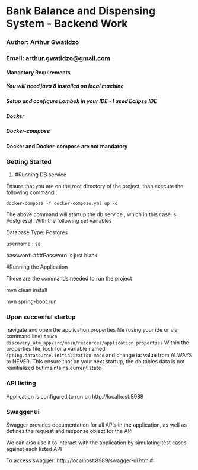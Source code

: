 #  Bank Balance and Dispensing System - Backend Work

### Author: Arthur Gwatidzo
### Email:	arthur.gwatidzo@gmail.com

#### Mandatory Requirements
##### You will need java 8 installed on local machine
##### Setup and configure Lombok in your IDE - I used Eclipse IDE
##### Docker
##### Docker-compose
#### Docker and Docker-compose are not mandatory


### Getting Started

1. #Running DB service 

Ensure that you are on the root directory of the project, than execute the following command :
 
`docker-compose -f docker-compose.yml up -d`

The above command will startup the db service , which in this case is Postgresql. With the following set variables

Database Type: Postgres

username : sa
 
password: 
###Password is just blank



#Running the Application

These are the commands needed to run the project

mvn clean install

mvn spring-boot:run

### Upon succesful startup

navigate and open the application.properties file (using your ide or via command line)
`touch discovery_atm_app/src/main/resources/application.properties`
Within the properties file, look for a variable named `spring.datasource.initialization-mode` and change its value from ALWAYS to NEVER. This ensure that on your next startup, the db tables data is not reinitialized but maintains current state

### API listing
Application is configured to run on http://localhost:8989

### Swagger ui
Swagger provides documentation for all APIs in the application, as well as defines the request and response object for the API

We can also use it to interact with the application by simulating test cases against each listed API

To access swagger: http://localhost:8989/swagger-ui.html#





